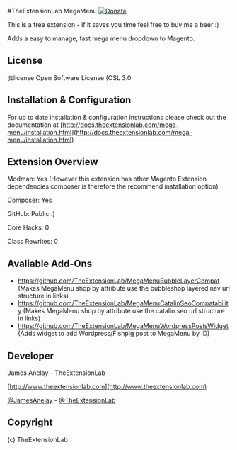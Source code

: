 #TheExtensionLab MegaMenu
[![Donate](https://img.shields.io/badge/Donate-PayPal-green.svg)](https://paypal.me/JamesAnelay)

This is a free extension - if it saves you time feel free to buy me  a beer :)

Adds a easy to manage, fast mega menu dropdown to Magento.

License
-------
@license     Open Software License (OSL 3.0

Installation & Configuration
------------------
For up to date installation & configuration instructions please check out the documentation at
[http://docs.theextensionlab.com/mega-menu/installation.html](http://docs.theextensionlab.com/mega-menu/installation.html)

Extension Overview
------------------
Modman: Yes (However this extension has other Magento Extension dependencies composer is therefore the recommend installation option)

Composer: Yes

GitHub: Public :)

Core Hacks: 0

Class Rewrites: 0

Avaliable Add-Ons
-----------------
- https://github.com/TheExtensionLab/MegaMenuBubbleLayerCompat (Makes MegaMenu shop by attribute use the bubbleshop layered nav url structure in links)
- https://github.com/TheExtensionLab/MegaMenuCatalinSeoCompatability (Makes MegaMenu shop by attribute use the catalin seo url structure in links)
- https://github.com/TheExtensionLab/MegaMenuWordpressPostsWidget (Adds widget to add Wordpress/Fishpig post to MegaMenu by ID)

Developer
--------------
James Anelay - TheExtensionLab

[http://www.theextensionlab.com](http://www.theextensionlab.com)

[@JamesAnelay](https://twitter.com/jamesanelay) - [@TheExtensionLab](https://twitter.com/TheExtensionLab)


Copyright
---------
(c) TheExtensionLab

